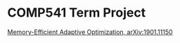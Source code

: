 # COMP541 Term Project

[Memory-Efficient Adaptive Optimization, arXiv:1901.11150](https://arxiv.org/pdf/1901.11150.pdf)
